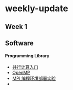 # weekly-update


## Week 1


## Software

#### Programming Library

- [并行计算入门](https://zhuanlan.zhihu.com/p/181669611)
- [OpenMP](https://www.cnblogs.com/aoru45/p/10075593.html)
- [MPI 编程环境部署实验](https://www.easyhpc.net/lab/2)
-
